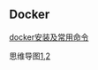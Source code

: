 ## Docker

[docker安装及常用命令](<http://blog.51cto.com/13673090/2092462>)

思维导图[1](https://blog.csdn.net/panjianlongwuhan/article/details/84525265),[2](https://blog.csdn.net/aero_boy/article/details/78412738)